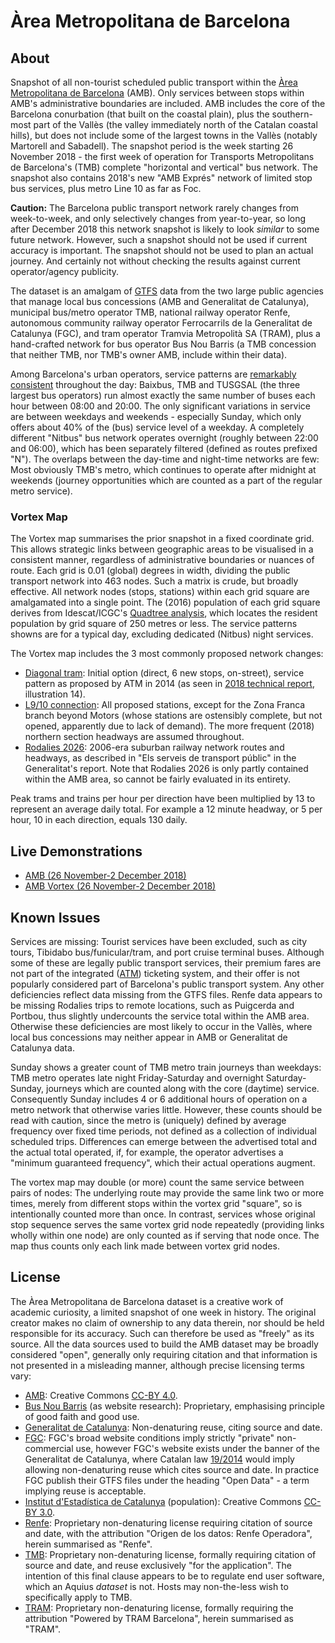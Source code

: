 # Àrea Metropolitana de Barcelona

## About

Snapshot of all non-tourist scheduled public transport within the [Àrea Metropolitana de Barcelona](http://www.amb.cat/) (AMB). Only services between stops within AMB's administrative boundaries are included. AMB includes the core of the Barcelona conurbation (that built on the coastal plain), plus the southern-most part of the Vallès (the valley immediately north of the Catalan coastal hills), but does not include some of the largest towns in the Vallès (notably Martorell and Sabadell). The snapshot period is the week starting 26 November 2018 - the first week of operation for Transports Metropolitans de Barcelona's (TMB) complete "horizontal and vertical" bus network. The snapshot also contains 2018's new "AMB Exprés" network of limited stop bus services, plus metro Line 10 as far as Foc.

**Caution:** The Barcelona public transport network rarely changes from week-to-week, and only selectively changes from year-to-year, so long after December 2018 this network snapshot is likely to look _similar_ to some future network. However, such a snapshot should not be used if current accuracy is important. The snapshot should not be used to plan an actual journey. And certainly not without checking the results against current operator/agency publicity.

The dataset is an amalgam of [GTFS](https://developers.google.com/transit/gtfs/reference/) data from the two large public agencies that manage local bus concessions (AMB and Generalitat de Catalunya), municipal bus/metro operator TMB, national railway operator Renfe, autonomous community railway operator Ferrocarrils de la Generalitat de Catalunya (FGC), and tram operator Tramvia Metropolità SA (TRAM), plus a hand-crafted network for bus operator Bus Nou Barris (a TMB concession that neither TMB, nor TMB's owner AMB, include within their data).

Among Barcelona's urban operators, service patterns are [remarkably consistent](https://twitter.com/TimHowgego/status/1065201202827313152) throughout the day: Baixbus, TMB and TUSGSAL (the three largest bus operators) run almost exactly the same number of buses each hour between 08:00 and 20:00. The only significant variations in service are between weekdays and weekends - especially Sunday, which only offers about 40% of the (bus) service level of a weekday. A completely different "Nitbus" bus network operates overnight (roughly between 22:00 and 06:00), which has been separately filtered (defined as routes prefixed "N"). The overlaps between the day-time and night-time networks are few: Most obviously TMB's metro, which continues to operate after midnight at weekends (journey opportunities which are counted as a part of the regular metro service).

### Vortex Map

The Vortex map summarises the prior snapshot in a fixed coordinate grid. This allows strategic links between geographic areas to be visualised in a consistent manner, regardless of administrative boundaries or nuances of route. Each grid is 0.01 (global) degrees in width, dividing the public transport network into 463 nodes. Such a matrix is crude, but broadly effective. All network nodes (stops, stations) within each grid square are amalgamated into a single point. The (2016) population of each grid square derives from Idescat/ICGC's [Quadtree analysis](http://betaportal.icgc.cat/wordpress/poblacio/), which locates the resident population by grid square of 250 metres or less. The service patterns showns are for a typical day, excluding dedicated (Nitbus) night services.

The Vortex map includes the 3 most commonly proposed network changes:

* [Diagonal tram](http://ajuntament.barcelona.cat/mobilitat/tramviaconnectat/es): Initial option (direct, 6 new stops, on-street), service pattern as proposed by ATM in 2014 (as seen in [2018 technical report](http://ajuntament.barcelona.cat/ecologiaurbana/sites/default/files/Estudis-Connexio-Xarxes-Trambaix-Trambesos.pdf), illustration 14).
* [L9/10 connection](https://ca.wikipedia.org/wiki/L%C3%ADnia_9_del_metro_de_Barcelona): All proposed stations, except for the Zona Franca branch beyond Motors (whose stations are ostensibly complete, but not opened, apparently due to lack of demand). The more frequent (2018) northern section headways are assumed throughout.
* [Rodalies 2026](http://territori.gencat.cat/web/.content/home/01_departament/plans/plans_sectorials/mobilitat/pla_dinfraestructures_del_transport_de_catalunya_2006-2026/pitc11transportpublic_tcm32-35012.pdf): 2006-era suburban railway network routes and headways, as described in "Els serveis de transport públic" in the Generalitat's report. Note that Rodalies 2026 is only partly contained within the AMB area, so cannot be fairly evaluated in its entirety.

Peak trams and trains per hour per direction have been multiplied by 13 to represent an average daily total. For example a 12 minute headway, or 5 per hour, 10 in each direction, equals 130 daily.

## Live Demonstrations

* [AMB (26 November-2 December 2018)](https://timhowgego.github.io/Aquius/live/amb-2018/)
* [AMB Vortex (26 November-2 December 2018)](https://timhowgego.github.io/Aquius/live/amb-vortex-2018/)

## Known Issues

Services are missing: Tourist services have been excluded, such as city tours, Tibidabo bus/funicular/tram, and port cruise terminal buses. Although some of these are legally public transport services, their premium fares are not part of the integrated ([ATM](https://www.atm.cat/)) ticketing system, and their offer is not popularly considered part of Barcelona's public transport system. Any other deficiencies reflect data missing from the GTFS files. Renfe data appears to be missing Rodalies trips to remote locations, such as Puigcerda and Portbou, thus slightly undercounts the service total within the AMB area. Otherwise these deficiencies are most likely to occur in the Vallès, where local bus concessions may neither appear in AMB or Generalitat de Catalunya data. 

Sunday shows a greater count of TMB metro train journeys than weekdays: TMB metro operates late night Friday-Saturday and overnight Saturday-Sunday, journeys which are counted along with the core (daytime) service. Consequently Sunday includes 4 or 6 additional hours of operation on a metro network that otherwise varies little. However, these counts should be read with caution, since the metro is (uniquely) defined by average frequency over fixed time periods, not defined as a collection of individual scheduled trips. Differences can emerge between the advertised total and the actual total operated, if, for example, the operator advertises a "minimum guaranteed frequency", which their actual operations augment.

The vortex map may double (or more) count the same service between pairs of nodes: The underlying route may provide the same link two or more times, merely from different stops within the vortex grid "square", so is intentionally counted more than once. In contrast, services whose original stop sequence serves the same vortex grid node repeatedly (providing links wholly within one node) are only counted as if serving that node once. The map thus counts only each link made between vortex grid nodes.

## License

The Àrea Metropolitana de Barcelona dataset is a creative work of academic curiosity, a limited snapshot of one week in history. The original creator makes no claim of ownership to any data therein, nor should be held responsible for its accuracy. Such can therefore be used as "freely" as its source. All the data sources used to build the AMB dataset may be broadly considered "open", generally only requiring citation and that information is not presented in a misleading manner, although precise licensing terms vary:

* [AMB](http://www.amb.cat/en/web/area-metropolitana/dades-obertes/condicions-d-us): Creative Commons [CC-BY 4.0](https://creativecommons.org/licenses/by/4.0/).
* [Bus Nou Barris](https://www.busnoubarris.cat/condicions-generals) (as website research): Proprietary, emphasising principle of good faith and good use.
* [Generalitat de Catalunya](http://territori.gencat.cat/ca/01_departament/12_cartografia_i_toponimia/bases_cartografiques/infraestructures_mobilitat/autobusos_interurbans/): Non-denaturing reuse, citing source and date.
* [FGC](https://www.fgc.cat/en/legal-note/): FGC's broad website conditions imply strictly "private" non-commercial use, however FGC's website exists under the banner of the Generalitat de Catalunya, where Catalan law [19/2014](http://portaljuridic.gencat.cat/ca/pjur_ocults/pjur_resultats_fitxa/?action=fitxa&mode=single&documentId=680124&language=ca_ES) would imply allowing non-denaturing reuse which cites source and date. In practice FGC publish their GTFS files under the heading "Open Data" - a term implying reuse is acceptable.
* [Institut d'Estadística de Catalunya](https://www.idescat.cat/institut/web/) (population): Creative Commons [CC-BY 3.0](https://creativecommons.org/licenses/by/3.0/es/deed.en).
* [Renfe](http://data.renfe.com/legal): Proprietary non-denaturing license requiring citation of source and date, with the attribution "Origen de los datos: Renfe Operadora", herein summarised as "Renfe".
* [TMB](https://www.tmb.cat/en/about-tmb/tools-for-developers/terms-data-reuse): Proprietary non-denaturing license, formally requiring citation of source and date, and reuse exclusively "for the application". The intention of this final clause appears to be to regulate end user software, which an Aquius _dataset_ is not. Hosts may non-the-less wish to specifically apply to TMB.
* [TRAM](https://opendata.tram.cat/pdf/termsconditions_en.pdf): Proprietary non-denaturing license, formally requiring the attribution "Powered by TRAM Barcelona", herein summarised as "TRAM".